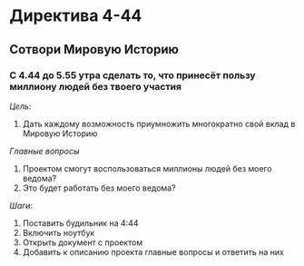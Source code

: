 # Директива 4-44

## Сотвори Мировую Историю
### С 4.44 до 5.55 утра сделать то, что принесёт пользу миллиону людей без твоего участия ###

*Цель*: 
1. Дать каждому возможность приумножить многократно свой вклад в Мировую Историю

*Главные вопросы*
1. Проектом смогут воспользоваться миллионы людей без моего ведома?
2. Это будет работать без моего ведома?

*Шаги*: 
1. Поставить будильник на 4:44
2. Включить ноутбук
3. Открыть документ с проектом
4. Добавить к описанию проекта главные вопросы и ответить на них

